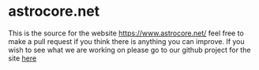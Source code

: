 # astrocore.net

This is the source for the website https://www.astrocore.net/ feel free to make a pull request if you think there is anything you can improve. If you wish to see what we are working on please go to our github project for the site [here](https://github.com/AstrocoreGames/astrocore.net/projects/1)
